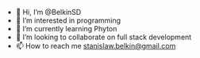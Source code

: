 - 👋 Hi, I’m @BelkinSD
- 👀 I’m interested in programming
- 🌱 I’m currently learning Phyton
- 💞️ I’m looking to collaborate on full stack development
- 📫 How to reach me stanislaw.belkin@gmail.com

<!---
BelkinSD/BelkinSD is a ✨ special ✨ repository because its `README.md` (this file) appears on your GitHub profile.
You can click the Preview link to take a look at your changes.
--->
